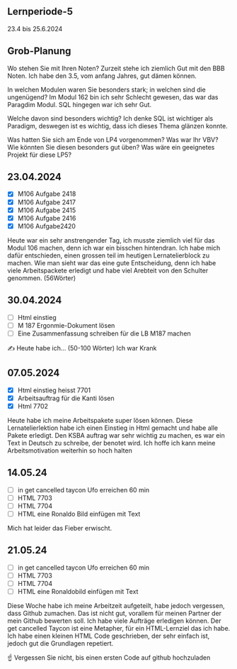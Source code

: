 ## Lernperiode-5

23.4 bis 25.6.2024

## Grob-Planung
Wo stehen Sie mit Ihren Noten? Zurzeit stehe ich ziemlich Gut mit den BBB Noten. Ich habe den 3.5, vom anfang Jahres, gut dämen können. 

In welchen Modulen waren Sie besonders stark; in welchen sind die ungenügend? Im Modul 162 bin ich sehr Schlecht gewesen, das war das Paragdim Modul. SQL hingegen war ich sehr Gut.

Welche davon sind besonders wichtig? Ich denke SQL ist wichtiger als Paradigm, deswegen ist es wichtig, dass ich dieses Thema glänzen konnte. 

Was hatten Sie sich am Ende von LP4 vorgenommen? Was war Ihr VBV? Wie könnten Sie diesen besonders gut üben?
Was wäre ein geeignetes Projekt für diese LP5?
## 23.04.2024
- [x] M106 Aufgabe 2418
- [x] M106 Aufgabe 2417
- [x] M106 Aufgabe 2415
- [x] M106 Aufgabe 2416
- [x] M106 Aufgabe2420

Heute war ein sehr anstrengender Tag, ich musste ziemlich viel für das Modul 106 machen, denn ich war ein bisschen hintendran. Ich habe mich dafür entschieden, einen grossen teil im heutigen Lernatelierblock zu machen. Wie man sieht war das eine gute Entscheidung, denn ich habe viele Arbeitspackete erledigt und habe viel Arebteit von den Schulter genommen. (56Wörter)

## 30.04.2024
- [ ] Html einstieg
- [ ] M 187 Ergonmie-Dokument lösen
- [ ] Eine Zusammenfassung schreiben für die LB M187 machen

✍️ Heute habe ich... (50-100 Wörter) Ich war Krank

## 07.05.2024
- [x] Html einstieg heisst 7701
- [x] Arbeitsauftrag für die Kanti lösen
- [x] Html 7702

Heute habe ich meine Arbeitspakete super lösen können. Diese Lernatelierlektion habe ich einen Einstieg in Html gemacht und habe alle Pakete erledigt. Den KSBA auftrag war sehr wichtig zu machen, es war ein Text in Deutsch zu schreibe, der benotet wird. Ich hoffe ich kann meine Arbeitsmotivation weiterhin so hoch halten

## 14.05.24
- [ ] in get cancelled taycon Ufo erreichen 60 min
- [ ] HTML 7703
- [ ] HTML 7704
- [ ] HTML eine Ronaldo Bild einfügen mit Text

Mich hat leider das Fieber erwischt.

## 21.05.24

- [ ] in get cancelled taycon Ufo erreichen 60 min
- [ ] HTML 7703
- [ ] HTML 7704
- [ ] HTML eine Ronaldobild einfügen mit Text

Diese Woche habe ich meine Arbeitzeit aufgeteilt, habe jedoch vergessen, dass Github zumachen. Das ist nicht gut, vorallem für meinen Partner der mein Github bewerten soll. Ich habe viele Aufträge erledigen können. Der get cancelled Taycon ist eine Metapher, für ein HTML-Lernziel das ich habe. Ich habe einen kleinen HTML Code geschrieben, der sehr einfach ist, jedoch gut die Grundlagen repetiert.

☝️ Vergessen Sie nicht, bis einen ersten Code auf github hochzuladen
